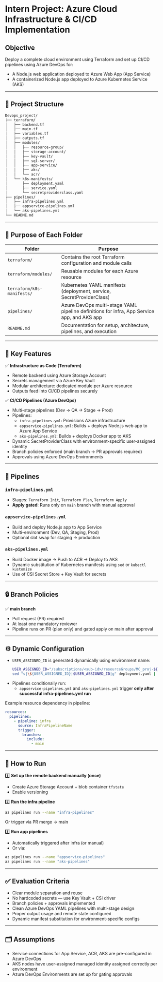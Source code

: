 
# Intern Project: Azure Cloud Infrastructure & CI/CD Implementation

## Objective
Deploy a complete cloud environment using Terraform and set up CI/CD pipelines using Azure DevOps for:
- A Node.js web application deployed to Azure Web App (App Service)
- A containerized Node.js app deployed to Azure Kubernetes Service (AKS)

---

## 📂 Project Structure

```bash
Devops_project/
├── terraform/
│   ├── backend.tf
│   ├── main.tf
│   ├── variables.tf
│   ├── outputs.tf
│   ├── modules/
│   │   ├── resource-group/
│   │   ├── storage-account/
│   │   ├── key-vault/
│   │   ├── sql-server/
│   │   ├── app-service/
│   │   ├── aks/
│   │   └── acr/
│   └── k8s-manifests/
│       ├── deployment.yaml
│       ├── service.yaml
│       └── secretproviderclass.yaml
├── pipelines/
│   ├── infra-pipelines.yml
│   ├── appservice-pipelines.yml
│   └── aks-pipelines.yml
└── README.md
```

---

## 📌 Purpose of Each Folder

| Folder | Purpose |
|---------|---------|
| `terraform/` | Contains the root Terraform configuration and module calls |
| `terraform/modules/` | Reusable modules for each Azure resource |
| `terraform/k8s-manifests/` | Kubernetes YAML manifests (deployment, service, SecretProviderClass) |
| `pipelines/` | Azure DevOps multi-stage YAML pipeline definitions for infra, App Service app, and AKS app |
| `README.md` | Documentation for setup, architecture, pipelines, and execution |

---

## 🌟 Key Features

✅ **Infrastructure as Code (Terraform)**  
- Remote backend using Azure Storage Account  
- Secrets management via Azure Key Vault  
- Modular architecture: dedicated module per Azure resource  
- Outputs feed into CI/CD pipelines securely  

✅ **CI/CD Pipelines (Azure DevOps)**  
- Multi-stage pipelines (Dev → QA → Stage → Prod)  
- Pipelines:
  - `infra-pipelines.yml`: Provisions Azure infrastructure  
  - `appservice-pipelines.yml`: Builds + deploys Node.js web app to Azure App Service  
  - `aks-pipelines.yml`: Builds + deploys Docker app to AKS  
- Dynamic SecretProviderClass with environment-specific user-assigned identity  
- Branch policies enforced (main branch → PR approvals required)  
- Approvals using Azure DevOps Environments  

---

## 🚀 Pipelines

### `infra-pipelines.yml`
- Stages: `Terraform Init`, `Terraform Plan`, `Terraform Apply`
- **Apply gated**: Runs only on `main` branch with manual approval

### `appservice-pipelines.yml`
- Build and deploy Node.js app to App Service
- Multi-environment (Dev, QA, Staging, Prod)
- Optional slot swap for staging → production

### `aks-pipelines.yml`
- Build Docker image → Push to ACR → Deploy to AKS
- Dynamic substitution of Kubernetes manifests using `sed` or `kubectl kustomize`
- Use of CSI Secret Store + Key Vault for secrets

---

## 🔒 Branch Policies

✅ **main branch**
- Pull request (PR) required
- At least one mandatory reviewer
- Pipeline runs on PR (plan only) and gated apply on main after approval

---

## ⚙️ Dynamic Configuration

- `USER_ASSIGNED_ID` is generated dynamically using environment name:
  ```bash
  USER_ASSIGNED_ID="/subscriptions/<sub-id>/resourceGroups/MC_proj-${environment}-rg_proj-${environment}-aks/providers/Microsoft.ManagedIdentity/userAssignedIdentities/azurekeyvaultsecretsprovider-proj-${environment}-aks"
  sed "s|\${USER_ASSIGNED_ID}|$USER_ASSIGNED_ID|g" deployment.yaml | kubectl apply -f -
  ```
- Pipelines conditionally run:
  - `appservice-pipelines.yml` and `aks-pipelines.yml` trigger **only after successful infra-pipelines.yml run**

Example resource dependency in pipeline:
```yaml
resources:
  pipelines:
    - pipeline: infra
      source: InfraPipelineName
      trigger:
        branches:
          include:
            - main
```

---

## 📝 How to Run

1️⃣ **Set up the remote backend manually (once)**  
- Create Azure Storage Account + blob container `tfstate`
- Enable versioning  

2️⃣ **Run the infra pipeline**
```bash
az pipelines run --name "infra-pipelines"
```
Or trigger via PR merge → main  

3️⃣ **Run app pipelines**
- Automatically triggered after infra (or manual)
- Or via:
```bash
az pipelines run --name "appservice-pipelines"
az pipelines run --name "aks-pipelines"
```

---

## ✅ Evaluation Criteria

- Clear module separation and reuse
- No hardcoded secrets — use Key Vault + CSI driver
- Branch policies + approvals implemented
- Clean Azure DevOps YAML pipelines with multi-stage design
- Proper output usage and remote state configured
- Dynamic manifest substitution for environment-specific configs

---

## 🗂 Assumptions

- Service connections for App Service, ACR, AKS are pre-configured in Azure DevOps
- AKS nodes have user-assigned managed identity assigned correctly per environment
- Azure DevOps Environments are set up for gating approvals  
